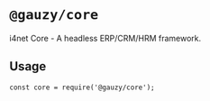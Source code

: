 # `@gauzy/core`

i4net Core - A headless ERP/CRM/HRM framework.

## Usage

```
const core = require('@gauzy/core');

```
